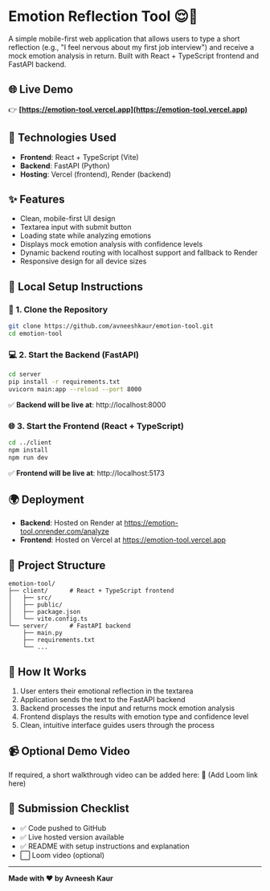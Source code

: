 # Emotion Reflection Tool 😌🧠

A simple mobile-first web application that allows users to type a short reflection (e.g., "I feel nervous about my first job interview") and receive a mock emotion analysis in return. Built with React + TypeScript frontend and FastAPI backend.

## 🌐 Live Demo

👉 **[https://emotion-tool.vercel.app](https://emotion-tool.vercel.app)**

## 🔧 Technologies Used

- **Frontend**: React + TypeScript (Vite)
- **Backend**: FastAPI (Python)
- **Hosting**: Vercel (frontend), Render (backend)

## ✨ Features

- Clean, mobile-first UI design
- Textarea input with submit button
- Loading state while analyzing emotions
- Displays mock emotion analysis with confidence levels
- Dynamic backend routing with localhost support and fallback to Render
- Responsive design for all device sizes

## 🚀 Local Setup Instructions

### 📁 1. Clone the Repository

```bash
git clone https://github.com/avneeshkaur/emotion-tool.git
cd emotion-tool
```

### 💻 2. Start the Backend (FastAPI)

```bash
cd server
pip install -r requirements.txt
uvicorn main:app --reload --port 8000
```

✅ **Backend will be live at**: http://localhost:8000

### 🌐 3. Start the Frontend (React + TypeScript)

```bash
cd ../client
npm install
npm run dev
```

✅ **Frontend will be live at**: http://localhost:5173

## 🌍 Deployment

- **Backend**: Hosted on Render at https://emotion-tool.onrender.com/analyze
- **Frontend**: Hosted on Vercel at https://emotion-tool.vercel.app

## 📁 Project Structure

```
emotion-tool/
├── client/      # React + TypeScript frontend
│   ├── src/
│   ├── public/
│   ├── package.json
│   └── vite.config.ts
└── server/      # FastAPI backend
    ├── main.py
    ├── requirements.txt
    └── ...
```

## 🎯 How It Works

1. User enters their emotional reflection in the textarea
2. Application sends the text to the FastAPI backend
3. Backend processes the input and returns mock emotion analysis
4. Frontend displays the results with emotion type and confidence level
5. Clean, intuitive interface guides users through the process

## 📹 Optional Demo Video

If required, a short walkthrough video can be added here:
🔗 (Add Loom link here)

## 📩 Submission Checklist

- ✅ Code pushed to GitHub
- ✅ Live hosted version available
- ✅ README with setup instructions and explanation
- ⬜ Loom video (optional)

---

**Made with ❤️ by Avneesh Kaur**